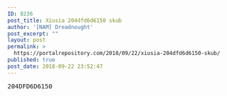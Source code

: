 ```yaml
---
ID: 8236
post_title: Xiusia 204dfd6d6150 skub
author: '[NAM] Dreadnought'
post_excerpt: ""
layout: post
permalink: >
  https://portalrepository.com/2018/09/22/xiusia-204dfd6d6150-skub/
published: true
post_date: 2018-09-22 23:52:47
---
```

<pre>204DFD6D6150</pre>